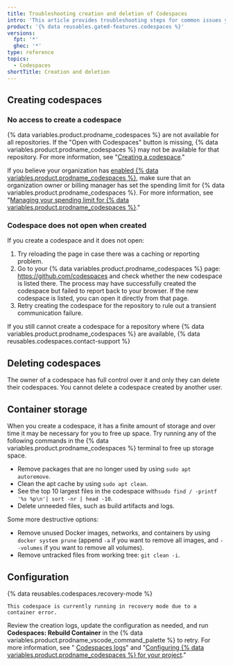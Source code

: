 ```yaml
---
title: Troubleshooting creation and deletion of Codespaces
intro: 'This article provides troubleshooting steps for common issues you may experience when creating or deleting a codespace, including storage and configuration issues.'
product: '{% data reusables.gated-features.codespaces %}'
versions:
  fpt: '*'
  ghec: '*'
type: reference
topics:
  - Codespaces
shortTitle: Creation and deletion
---
```


## Creating codespaces

### No access to create a codespace
{% data variables.product.prodname_codespaces %} are not available for all repositories. If the "Open with Codespaces" button is missing, {% data variables.product.prodname_codespaces %} may not be available for that repository. For more information, see "[Creating a codespace](/codespaces/developing-in-codespaces/creating-a-codespace#access-to-codespaces)."

If you believe your organization has [enabled {% data variables.product.prodname_codespaces %}](/codespaces/managing-codespaces-for-your-organization/enabling-codespaces-for-your-organization#about-enabling-codespaces-for-your-organization), make sure that an organization owner or billing manager has set the spending limit for {% data variables.product.prodname_codespaces %}. For more information, see "[Managing your spending limit for {% data variables.product.prodname_codespaces %}](/billing/managing-billing-for-github-codespaces/managing-spending-limits-for-codespaces)."

### Codespace does not open when created

If you create a codespace and it does not open:

1. Try reloading the page in case there was a caching or reporting problem.
2. Go to your {% data variables.product.prodname_codespaces %} page: https://github.com/codespaces and check whether the new codespace is listed there. The process may have successfully created the codespace but failed to report back to your browser. If the new codespace is listed, you can open it directly from that page.
3. Retry creating the codespace for the repository to rule out a transient communication failure.

If you still cannot create a codespace for a repository where {% data variables.product.prodname_codespaces %} are available, {% data reusables.codespaces.contact-support %}

## Deleting codespaces

The owner of a codespace has full control over it and only they can delete their codespaces. You cannot delete a codespace created by another user.

## Container storage

When you create a codespace, it has a finite amount of storage and over time it may be necessary for you to free up space. Try running any of the following commands in the {% data variables.product.prodname_codespaces %} terminal to free up storage space.

- Remove packages that are no longer used by using `sudo apt autoremove`.
- Clean the apt cache by using `sudo apt clean`.
- See the top 10 largest files in the codespace with`sudo find / -printf '%s %p\n'| sort -nr | head -10`.
- Delete unneeded files, such as build artifacts and logs.

Some more destructive options:

- Remove unused Docker images, networks, and containers by using `docker system prune` (append `-a` if you want to remove all images, and `--volumes` if you want to remove all volumes).
- Remove untracked files from working tree: `git clean -i`.

## Configuration

{% data reusables.codespaces.recovery-mode %}

```
This codespace is currently running in recovery mode due to a container error.
```

Review the creation logs, update the configuration as needed, and run **Codespaces: Rebuild Container** in the {% data variables.product.prodname_vscode_command_palette %} to retry. For more information, see " [Codespaces logs](/codespaces/troubleshooting/codespaces-logs)" and "[Configuring {% data variables.product.prodname_codespaces %} for your project](/github/developing-online-with-codespaces/configuring-codespaces-for-your-project#apply-changes-to-your-configuration)."
